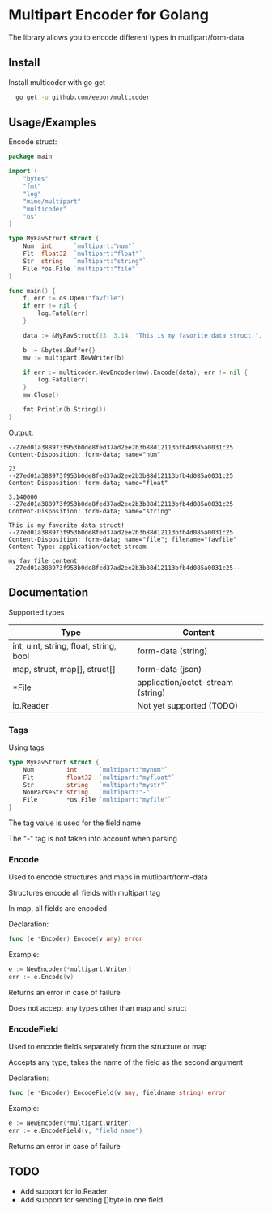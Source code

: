 # Multipart Encoder for Golang

The library allows you to encode different types in mutlipart/form-data 
## Install

Install multicoder with go get

```bash
  go get -u github.com/eebor/multicoder
```
    
## Usage/Examples

Encode struct: 
```go
package main

import (
	"bytes"
	"fmt"
	"log"
	"mime/multipart"
	"multicoder"
	"os"
)

type MyFavStruct struct {
	Num  int      `multipart:"num"`
	Flt  float32  `multipart:"float"`
	Str  string   `multipart:"string"`
	File *os.File `multipart:"file"`
}

func main() {
	f, err := os.Open("favfile")
	if err != nil {
		log.Fatal(err)
	}

	data := &MyFavStruct{23, 3.14, "This is my favorite data struct!", f}

	b := &bytes.Buffer{}
	mw := multipart.NewWriter(b)

	if err := multicoder.NewEncoder(mw).Encode(data); err != nil {
		log.Fatal(err)
	}
	mw.Close()

	fmt.Println(b.String())
}

```
Output:

```http
--27ed01a388973f953b0de8fed37ad2ee2b3b88d12113bfb4d085a0031c25
Content-Disposition: form-data; name="num"

23
--27ed01a388973f953b0de8fed37ad2ee2b3b88d12113bfb4d085a0031c25
Content-Disposition: form-data; name="float"

3.140000
--27ed01a388973f953b0de8fed37ad2ee2b3b88d12113bfb4d085a0031c25
Content-Disposition: form-data; name="string"

This is my favorite data struct!
--27ed01a388973f953b0de8fed37ad2ee2b3b88d12113bfb4d085a0031c25
Content-Disposition: form-data; name="file"; filename="favfile"
Content-Type: application/octet-stream

my fav file content
--27ed01a388973f953b0de8fed37ad2ee2b3b88d12113bfb4d085a0031c25--
```

## Documentation

Supported types

| Type  | Content |
| ------------- | ------------- |
| int, uint, string, float, string, bool | form-data (string)  |
| map, struct, map[], struct[]  | form-data (json)  |
| *File  | application/octet-stream (string)  |
| io.Reader | Not yet supported (TODO)  |



### Tags

Using tags

```go
type MyFavStruct struct {
	Num         int      `multipart:"mynum"`
	Flt         float32  `multipart:"myfloat"`
	Str         string   `multipart:"mystr"`
	NonParseStr string   `multipart:"-"`
	File        *os.File `multipart:"myfile"`
}
```

The tag value is used for the field name

The "-" tag is not taken into account when parsing

### Encode 

Used to encode structures and maps in mutlipart/form-data 

Structures encode all fields with multipart tag

In map, all fields are encoded

Declaration:
```go
func (e *Encoder) Encode(v any) error
```

Example:

```go
e := NewEncoder(*multipart.Writer)
err := e.Encode(v)
```

Returns an error in case of failure

Does not accept any types other than map and struct
### EncodeField

Used to encode fields separately from the structure or map

Accepts any type, takes the name of the field as the second argument 

Declaration:
```go
func (e *Encoder) EncodeField(v any, fieldname string) error
```

Example:

```go
e := NewEncoder(*multipart.Writer)
err := e.EncodeField(v, "field_name")
```

Returns an error in case of failure

## TODO

- Add support for io.Reader
- Add support for sending []byte in one field 


